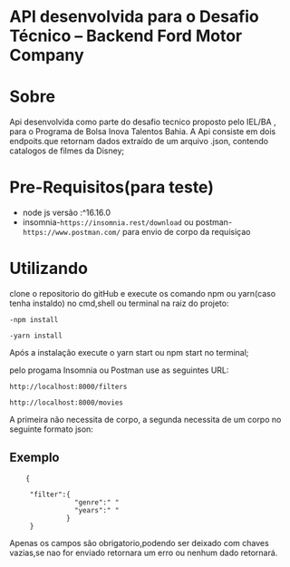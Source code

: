 # API desenvolvida para o Desafio Técnico – Backend Ford Motor Company



# Sobre
  Api desenvolvida como parte do desafio tecnico proposto pelo IEL/BA , para o Programa de Bolsa Inova Talentos Bahia.
  A Api consiste em dois endpoits.que retornam dados extraído de um arquivo .json, contendo catalogos de filmes da Disney;

# Pre-Requisitos(para teste)
  * node js  versão :^16.16.0
  * insomnia-`https://insomnia.rest/download` ou postman-`https://www.postman.com/` para envio de corpo da requisiçao
  
  

# Utilizando
  clone o repositorio do gitHub e execute os comando npm ou yarn(caso tenha instaldo) no cmd,shell ou terminal  na raiz do projeto:
    
    -npm install 
    
    -yarn install  
    
  Após a instalação execute o yarn start  ou npm start no terminal; 
  
  pelo progama  Insomnia ou Postman use as seguintes URL:
  
    http://localhost:8000/filters
  
    http://localhost:8000/movies
    
  A primeira não necessita de corpo, a segunda necessita de um corpo no seguinte formato json:
  
   ## Exemplo
        {
      
         "filter":{
                    "genre":" "
                    "years":" "
                  }
         }
         
   Apenas os campos são obrigatorio,podendo ser deixado com chaves vazias,se nao for enviado retornara um erro ou nenhum dado retornará. 
  
  
